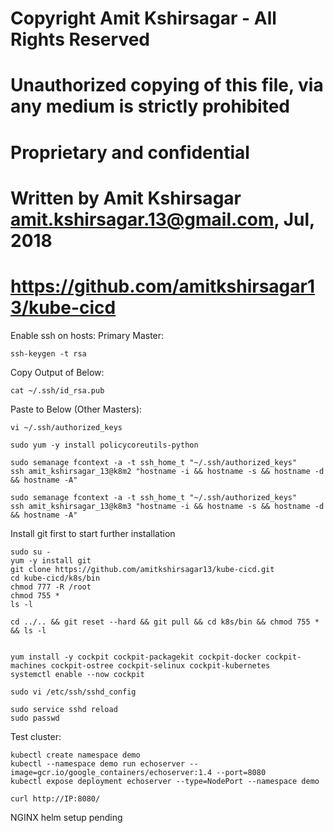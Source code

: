 # Copyright Amit Kshirsagar - All Rights Reserved
# Unauthorized copying of this file, via any medium is strictly prohibited
# Proprietary and confidential
# Written by Amit Kshirsagar <amit.kshirsagar.13@gmail.com>, Jul, 2018
# https://github.com/amitkshirsagar13/kube-cicd

Enable ssh on hosts:
Primary Master:
```
ssh-keygen -t rsa
```

Copy Output of Below:
```
cat ~/.ssh/id_rsa.pub
```
Paste to Below (Other Masters):
```
vi ~/.ssh/authorized_keys

sudo yum -y install policycoreutils-python

sudo semanage fcontext -a -t ssh_home_t "~/.ssh/authorized_keys"
ssh amit_kshirsagar_13@k8m2 "hostname -i && hostname -s && hostname -d && hostname -A"

sudo semanage fcontext -a -t ssh_home_t "~/.ssh/authorized_keys"
ssh amit_kshirsagar_13@k8m3 "hostname -i && hostname -s && hostname -d && hostname -A"
```


Install git first to start further installation

```
sudo su -
yum -y install git
git clone https://github.com/amitkshirsagar13/kube-cicd.git
cd kube-cicd/k8s/bin
chmod 777 -R /root
chmod 755 *
ls -l

cd ../.. && git reset --hard && git pull && cd k8s/bin && chmod 755 * && ls -l


yum install -y cockpit cockpit-packagekit cockpit-docker cockpit-machines cockpit-ostree cockpit-selinux cockpit-kubernetes 
systemctl enable --now cockpit

sudo vi /etc/ssh/sshd_config

sudo service sshd reload
sudo passwd

```

Test cluster:

```
kubectl create namespace demo
kubectl --namespace demo run echoserver --image=gcr.io/google_containers/echoserver:1.4 --port=8080
kubectl expose deployment echoserver --type=NodePort --namespace demo

curl http://IP:8080/
```

NGINX helm setup pending